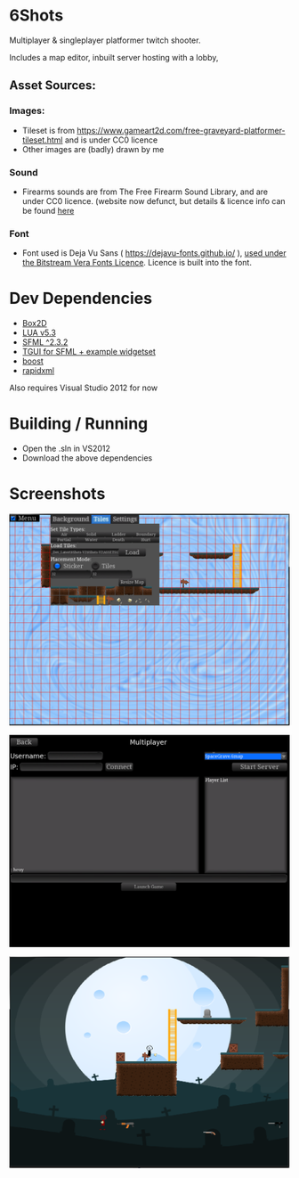 # 6Shots
Multiplayer & singleplayer platformer twitch shooter.

Includes a map editor, inbuilt server hosting with a lobby,

## Asset Sources:
### Images:
  - Tileset is from https://www.gameart2d.com/free-graveyard-platformer-tileset.html and is under CC0 licence
  - Other images are (badly) drawn by me
### Sound
  - Firearms sounds are from The Free Firearm Sound Library, and are under CC0 licence. (website now defunct, but details & licence info can be found [here](https://www.kickstarter.com/projects/bjjaszcz/the-firearm-sound-library/description)
### Font
  - Font used is Deja Vu Sans ( https://dejavu-fonts.github.io/ ), [used under the Bitstream Vera Fonts Licence](https://dejavu-fonts.github.io/License.html). Licence is built into the font.
  
# Dev Dependencies
- [Box2D](http://www.box2d.org) 
- [LUA v5.3](https://www.lua.org/)
- [SFML ^2.3.2](https://www.sfml-dev.org/download.php)
- [TGUI for SFML + example widgetset](https://tgui.eu/)
- [boost](https://www.boost.org/)
- [rapidxml](http://rapidxml.sourceforge.net/)

Also requires Visual Studio 2012 for now

# Building / Running
- Open the .sln in VS2012
- Download the above dependencies

# Screenshots
![Map Editor](EditMap.png "The Map Editor")

![Lobby](ServerScreenshot.png "Hosting / Joining a Multiplayer Server")

![Singleplayer](Singleplayer-Screenshot.png "Singleplayer mode, with weapons weapons")
